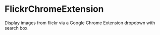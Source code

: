 FlickrChromeExtension
=====================

Display images from flickr via a Google Chrome Extension dropdown with search box.
